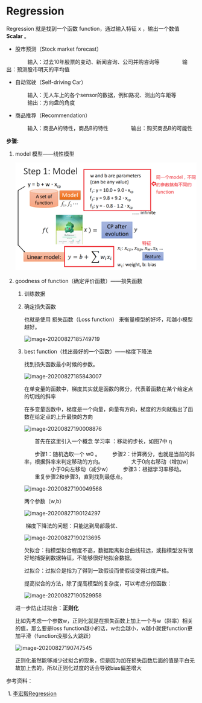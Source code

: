 # Regression

Regression 就是找到一个函数 function，通过输入特征 x ，输出一个数值 **Scalar** 。

- 股市预测（Stock market forecast）

　　　　输入：过去10年股票的变动、新闻咨询、公司并购咨询等
　　　　输出：预测股市明天的平均值

- 自动驾驶（Self-driving Car）

　　　　输入：无人车上的各个sensor的数据，例如路况、测出的车距等
　　　　输出：方向盘的角度

- 商品推荐（Recommendation）

　　　　输入：商品A的特性，商品B的特性
　　　　输出：购买商品B的可能性

**步骤:**

1. model 模型——线性模型

   ![image-20200827185346639](https://raw.githubusercontent.com/karlhl/Picgo/master/image/image-20200827185346639.png)

2. goodness of function（确定评价函数）——损失函数

   1. 训练数据

   2. 确定损失函数

      也就是使用 损失函数（Loss function） 来衡量模型的好坏，和越小模型越好。

      ![image-20200827185749719](C:\Users\Karl\AppData\Roaming\Typora\typora-user-images\image-20200827185749719.png)

   3. best function（找出最好的一个函数）——梯度下降法

      找到损失函数最小时候的参数。

      ![image-20200827185843007](C:\Users\Karl\AppData\Roaming\Typora\typora-user-images\image-20200827185843007.png)

      在单变量的函数中，梯度其实就是函数的微分，代表着函数在某个给定点的切线的斜率

      在多变量函数中，梯度是一个向量，向量有方向，梯度的方向就指出了函数在给定点的上升最快的方向

      ![image-20200827190008876](C:\Users\Karl\AppData\Roaming\Typora\typora-user-images\image-20200827190008876.png)

      　　首先在这里引入一个概念 学习率 ：移动的步长，如图7中 η

      　　步骤1：随机选取一个 w0 。
      　　步骤2：计算微分，也就是当前的斜率，根据斜率来判定移动的方向。
      　　　　　大于0向右移动（增加w）
      　　　　　小于0向左移动（减少w）
      　　步骤3：根据学习率移动。
      　　重复步骤2和步骤3，直到找到最低点。

      ![image-20200827190049568](C:\Users\Karl\AppData\Roaming\Typora\typora-user-images\image-20200827190049568.png)	

      两个参数（w,b）

      ![image-20200827190124297](C:\Users\Karl\AppData\Roaming\Typora\typora-user-images\image-20200827190124297.png)

      ​	梯度下降法的问题：只能达到局部最优、

      ![image-20200827190213695](C:\Users\Karl\AppData\Roaming\Typora\typora-user-images\image-20200827190213695.png)	

      欠拟合：指模型拟合程度不高，数据距离拟合曲线较远，或指模型没有很好地捕捉到数据特征，不能够很好地拟合数据。

      过拟合：过拟合是指为了得到一致假设而使假设变得过度严格。

      提高拟合的方法，除了提高模型的复杂度，可以考虑分段函数：

      ![image-20200827190529958](C:\Users\Karl\AppData\Roaming\Typora\typora-user-images\image-20200827190529958.png)

   进一步防止过拟合：**正则化**

   比如先考虑一个参数w，正则化就是在损失函数上加上一个与w（斜率）相关的值，那么要是loss function越小的话，w也会越小，w越小就使function更加平滑（function没那么大跳跃）

   ![image-20200827190747545](C:\Users\Karl\AppData\Roaming\Typora\typora-user-images\image-20200827190747545.png)	

   正则化虽然能够减少过拟合的现象，但是因为加在损失函数后面的值是平白无故加上去的，所以正则化过度的话会导致bias偏差增大

   

参考资料：

​	1. [李宏毅Regression](http://speech.ee.ntu.edu.tw/~tlkagk/courses/ML_2017/Lecture/Regression.pdf)











